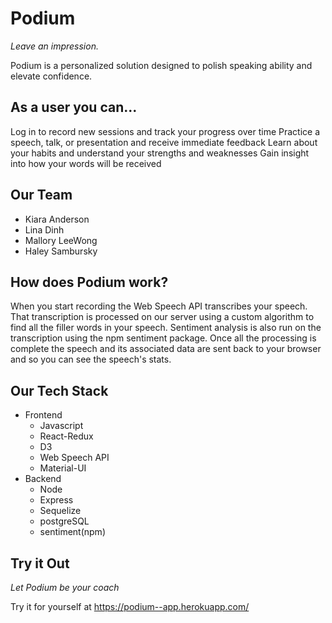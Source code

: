 # Podium

*Leave an impression.*

Podium is a personalized solution designed to polish speaking ability and elevate confidence.

## As a user you can...

Log in to record new sessions and track your progress over time
Practice a speech, talk, or presentation and receive immediate feedback
Learn about your habits and understand your strengths and weaknesses
Gain insight into how your words will be received

## Our Team
- Kiara Anderson
- Lina Dinh
- Mallory LeeWong
- Haley Sambursky

## How does Podium work?

When you start recording the Web Speech API transcribes your speech. That transcription is processed on our server using a custom algorithm to find all the filler words in your speech. Sentiment analysis is also run on the transcription using the npm sentiment package. Once all the processing is complete the speech and its associated data are sent back to your browser and so you can see the speech's stats.

## Our Tech Stack
- Frontend
  - Javascript
  - React-Redux
  - D3
  - Web Speech API
  - Material-UI
- Backend
  - Node
  - Express
  - Sequelize
  - postgreSQL
  - sentiment(npm)

## Try it Out

*Let Podium be your coach*

Try it for yourself at <https://podium--app.herokuapp.com/>
